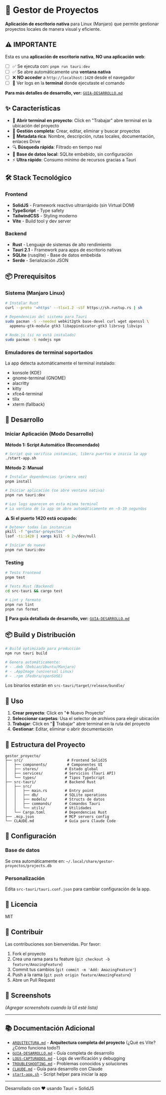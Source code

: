 # 📂 Gestor de Proyectos

**Aplicación de escritorio nativa** para Linux (Manjaro) que permite gestionar proyectos locales de manera visual y eficiente.

## ⚠️ IMPORTANTE

Esta es una **aplicación de escritorio nativa**, **NO una aplicación web**:

- [ ] ✅ Se ejecuta con: `pnpm run tauri:dev`
- [ ] ✅ Se abre automáticamente una **ventana nativa**
- [ ] ❌ **NO acceder** a `http://localhost:1420` desde el navegador
- [ ] 📝 Ver logs en la **terminal** donde ejecutaste el comando

**Para más detalles de desarrollo, ver:** [`GUIA-DESARROLLO.md`](./GUIA-DESARROLLO.md)

## ✨ Características

- 🚀 **Abrir terminal en proyecto**: Click en "Trabajar" abre terminal en la ubicación del proyecto
- 📁 **Gestión completa**: Crear, editar, eliminar y buscar proyectos
- 📝 **Metadata rica**: Nombre, descripción, rutas locales, documentación, enlaces Drive
- 🔍 **Búsqueda rápida**: Filtrado en tiempo real
- 💾 **Base de datos local**: SQLite embebido, sin configuración
- ⚡ **Ultra rápido**: Consumo mínimo de recursos gracias a Tauri

## 🛠️ Stack Tecnológico

### Frontend

- **SolidJS** - Framework reactivo ultrarrápido (sin Virtual DOM)
- **TypeScript** - Type safety
- **TailwindCSS** - Styling moderno
- **Vite** - Build tool y dev server

### Backend

- **Rust** - Lenguaje de sistemas de alto rendimiento
- **Tauri 2.1** - Framework para apps de escritorio nativas
- **SQLite** (rusqlite) - Base de datos embebida
- **Serde** - Serialización JSON

## 📦 Prerequisitos

### Sistema (Manjaro Linux)

```bash
# Instalar Rust
curl --proto '=https' --tlsv1.2 -sSf https://sh.rustup.rs | sh

# Dependencias del sistema para Tauri
sudo pacman -S --needed webkit2gtk base-devel curl wget openssl \
  appmenu-gtk-module gtk3 libappindicator-gtk3 librsvg libvips

# Node.js (si no está instalado)
sudo pacman -S nodejs npm
```

### Emuladores de terminal soportados

La app detecta automáticamente el terminal instalado:

- konsole (KDE)
- gnome-terminal (GNOME)
- alacritty
- kitty
- xfce4-terminal
- tilix
- xterm (fallback)

## 🚀 Desarrollo

### Iniciar Aplicación (Modo Desarrollo)

**Método 1: Script Automático (Recomendado)**

```bash
# Script que verifica instancias, libera puertos e inicia la app
./start-app.sh
```

**Método 2: Manual**

```bash
# Instalar dependencias (primera vez)
pnpm install

# Iniciar aplicación (se abre ventana nativa)
pnpm run tauri:dev

# Los logs aparecen en esta misma terminal
# La ventana de la app se abre automáticamente en ~5-10 segundos
```

**⚠️ Si el puerto 1420 está ocupado:**

```bash
# Detener todas las instancias
pkill -f "gestor-proyectos"
lsof -ti:1420 | xargs kill -9 2>/dev/null

# Iniciar de nuevo
pnpm run tauri:dev
```

### Testing

```bash
# Tests Frontend
pnpm test

# Tests Rust (Backend)
cd src-tauri && cargo test

# Lint y formato
pnpm run lint
pnpm run format
```

**📖 Para guía detallada de desarrollo, ver:** [`GUIA-DESARROLLO.md`](./GUIA-DESARROLLO.md)

## 📦 Build y Distribución

```bash
# Build optimizado para producción
npm run tauri build

# Genera automáticamente:
# - .deb (Debian/Ubuntu/Manjaro)
# - .AppImage (universal Linux)
# - .rpm (Fedora/openSUSE)
```

Los binarios estarán en `src-tauri/target/release/bundle/`

## 🎯 Uso

1. **Crear proyecto**: Click en "➕ Nuevo Proyecto"
2. **Seleccionar carpetas**: Usa el selector de archivos para elegir ubicación
3. **Trabajar**: Click en "🚀 Trabajar" abre terminal en la ruta del proyecto
4. **Gestionar**: Editar, eliminar o abrir documentación

## 📁 Estructura del Proyecto

```
gestor_proyecto/
├── src/                    # Frontend SolidJS
│   ├── components/         # Componentes UI
│   ├── stores/            # Estado global
│   ├── services/          # Servicios (Tauri API)
│   └── types/             # Tipos TypeScript
├── src-tauri/             # Backend Rust
│   ├── src/
│   │   ├── main.rs        # Entry point
│   │   ├── db/            # SQLite operations
│   │   ├── models/        # Structs de datos
│   │   ├── commands/      # Comandos Tauri
│   │   └── utils/         # Utilidades
│   └── Cargo.toml         # Dependencias Rust
├── .mcp.json              # MCP servers config
└── CLAUDE.md              # Guía para Claude Code
```

## 🔧 Configuración

### Base de datos

Se crea automáticamente en: `~/.local/share/gestor-proyectos/projects.db`

### Personalización

Edita `src-tauri/tauri.conf.json` para cambiar configuración de la app.

## 📝 Licencia

MIT

## 🤝 Contribuir

Las contribuciones son bienvenidas. Por favor:

1. Fork el proyecto
2. Crea una rama para tu feature (`git checkout -b feature/AmazingFeature`)
3. Commit tus cambios (`git commit -m 'Add: AmazingFeature'`)
4. Push a la rama (`git push origin feature/AmazingFeature`)
5. Abre un Pull Request

## 📸 Screenshots

_(Agregar screenshots cuando la UI esté lista)_

---

## 📚 Documentación Adicional

- [`ARQUITECTURA.md`](./ARQUITECTURA.md) - **Arquitectura completa del proyecto** (¿Qué es Vite? ¿Cómo funciona todo?)
- [`GUIA-DESARROLLO.md`](./GUIA-DESARROLLO.md) - Guía completa de desarrollo
- [`LOGS-CAPTURADOS.md`](./LOGS-CAPTURADOS.md) - Logs de verificación y debugging
- [`TROUBLESHOOTING.md`](./TROUBLESHOOTING.md) - Problemas conocidos y soluciones
- [`CLAUDE.md`](./CLAUDE.md) - Guía para desarrollo con Claude
- [`start-app.sh`](./start-app.sh) - Script helper para iniciar la app

---

Desarrollado con ❤️ usando Tauri + SolidJS
